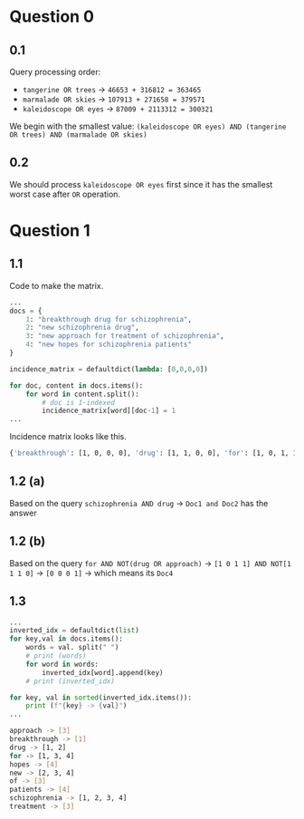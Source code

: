 # Question 0
## 0.1

Query processing order:
- `tangerine OR trees` &rarr; `46653 + 316812 = 363465`
- `marmalade OR skies` &rarr; `107913 + 271658 = 379571`
- `kaleidoscope OR eyes` &rarr; `87009 + 2113312 = 300321`

We begin with the smallest value:
`(kaleidoscope OR eyes) AND (tangerine OR trees) AND (marmalade OR skies)`

## 0.2
We should process `kaleidoscope OR eyes` first since it has the smallest worst case after `OR` operation.

# Question 1
## 1.1

Code to make the matrix.

```python
...
docs = {
    1: "breakthrough drug for schizophrenia",
    2: "new schizophrenia drug",
    3: "new approach for treatment of schizophrenia",
    4: "new hopes for schizophrenia patients"
}

incidence_matrix = defaultdict(lambda: [0,0,0,0])

for doc, content in docs.items():
    for word in content.split():
        # doc is 1-indexed
        incidence_matrix[word][doc-1] = 1
...
```


Incidence matrix looks like this.

```bash
{'breakthrough': [1, 0, 0, 0], 'drug': [1, 1, 0, 0], 'for': [1, 0, 1, 1], 'schizophrenia': [1, 1, 1, 1], 'new': [0, 1, 1, 1], 'approach': [0, 0, 1, 0], 'treatment': [0, 0, 1, 0], 'of': [0, 0, 1, 0], 'hopes': [0, 0, 0, 1], 'patients': [0, 0, 0, 1]}
```

## 1.2 (a)

Based on the query `schizophrenia AND drug` &rarr; `Doc1 and Doc2` has the answer

## 1.2 (b)

Based on the query `for AND NOT(drug OR approach)` &rarr; `[1 0 1 1] AND NOT[1 1 1 0]` &rarr; `[0 0 0 1]` &rarr; which means its `Doc4`

## 1.3
```python
...
inverted_idx = defaultdict(list)
for key,val in docs.items():
    words = val. split(" ")
    # print (words)
    for word in words:
        inverted_idx[word].append(key)
    # print (inverted_idx)

for key, val in sorted(inverted_idx.items()):
    print (f"{key} -> {val}")
...
```

```bash
approach -> [3]
breakthrough -> [1]
drug -> [1, 2]
for -> [1, 3, 4]
hopes -> [4]
new -> [2, 3, 4]
of -> [3]
patients -> [4]
schizophrenia -> [1, 2, 3, 4]
treatment -> [3]
```